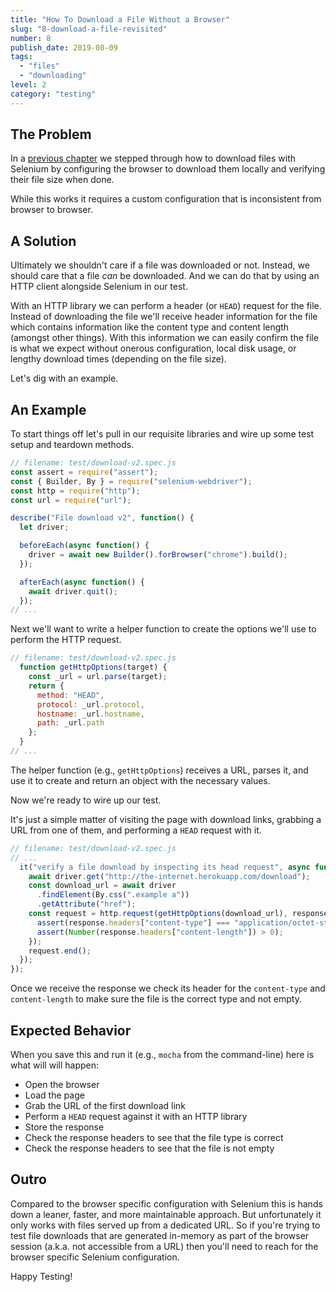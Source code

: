 ```yaml
---
title: "How To Download a File Without a Browser"
slug: "8-download-a-file-revisited"
number: 8
publish_date: 2019-08-09
tags:
  - "files"
  - "downloading"
level: 2
category: "testing"
---
```


## The Problem

In a [previous chapter](#chapter2) we stepped through how to download files with Selenium by configuring the browser to download them locally and verifying their file size when done.

While this works it requires a custom configuration that is inconsistent from browser to browser.

## A Solution

Ultimately we shouldn't care if a file was downloaded or not. Instead, we should care that a file _can_ be downloaded. And we can do that by using an HTTP client alongside Selenium in our test.

With an HTTP library we can perform a header (or `HEAD`) request for the file. Instead of downloading the file we'll receive header information for the file which contains information like the content type and content length (amongst other things). With this information we can easily confirm the file is what we expect without onerous configuration, local disk usage, or lengthy download times (depending on the file size).

Let's dig with an example.

## An Example

To start things off let's pull in our requisite libraries and wire up some test setup and teardown methods.

```javascript
// filename: test/download-v2.spec.js
const assert = require("assert");
const { Builder, By } = require("selenium-webdriver");
const http = require("http");
const url = require("url");

describe("File download v2", function() {
  let driver;

  beforeEach(async function() {
    driver = await new Builder().forBrowser("chrome").build();
  });

  afterEach(async function() {
    await driver.quit();
  });
// ...
```

Next we'll want to write a helper function to create the options we'll use to perform the HTTP request.

```javascript
// filename: test/download-v2.spec.js
  function getHttpOptions(target) {
    const _url = url.parse(target);
    return {
      method: "HEAD",
      protocol: _url.protocol,
      hostname: _url.hostname,
      path: _url.path
    };
  }
// ...
```

The helper function (e.g., `getHttpOptions`) receives a URL, parses it, and use it to create and return an object with the necessary values.

Now we're ready to wire up our test.

It's just a simple matter of visiting the page with download links, grabbing a URL from one of them, and performing a `HEAD` request with it.

```javascript
// filename: test/download-v2.spec.js
// ...
  it("verify a file download by inspecting its head request", async function() {
    await driver.get("http://the-internet.herokuapp.com/download");
    const download_url = await driver
      .findElement(By.css(".example a"))
      .getAttribute("href");
    const request = http.request(getHttpOptions(download_url), response => {
      assert(response.headers["content-type"] === "application/octet-stream");
      assert(Number(response.headers["content-length"]) > 0);
    });
    request.end();
  });
});
```

Once we receive the response we check its header for the `content-type` and `content-length` to make sure the file is the correct type and not empty.

## Expected Behavior

When you save this and run it (e.g., `mocha` from the command-line) here is what will will happen:

+ Open the browser
+ Load the page
+ Grab the URL of the first download link
+ Perform a `HEAD` request against it with an HTTP library
+ Store the response
+ Check the response headers to see that the file type is correct
+ Check the response headers to see that the file is not empty

## Outro

Compared to the browser specific configuration with Selenium this is hands down a leaner, faster, and more maintainable approach. But unfortunately it only works with files served up from a dedicated URL. So if you're trying to test file downloads that are generated in-memory as part of the browser session (a.k.a. not accessible from a URL) then you'll need to reach for the browser specific Selenium configuration.

Happy Testing!
